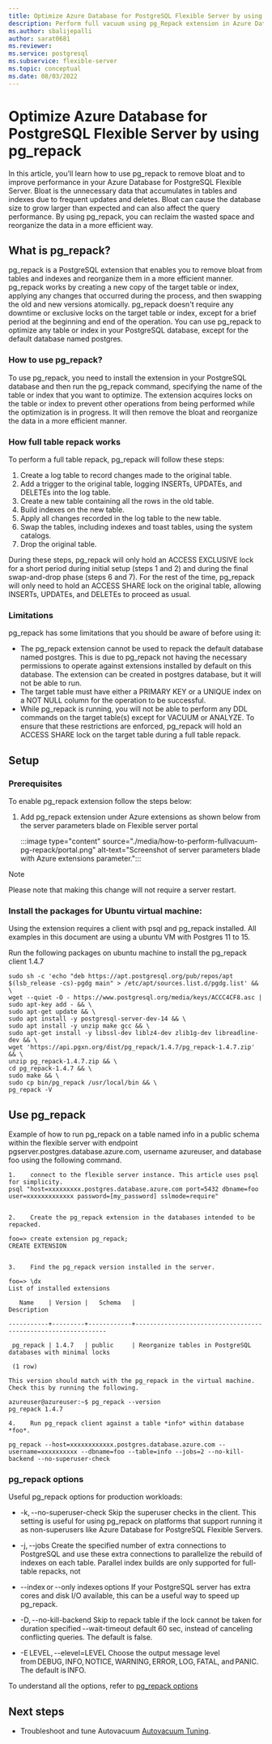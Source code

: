 ```yaml
---
title: Optimize Azure Database for PostgreSQL Flexible Server by using pg_repack 
description: Perform full vacuum using pg_Repack extension in Azure Database for PostgreSQL - Flexible Server
ms.author: sbalijepalli
author: sarat0681
ms.reviewer: 
ms.service: postgresql
ms.subservice: flexible-server
ms.topic: conceptual
ms.date: 08/03/2022
---
```


# Optimize Azure Database for PostgreSQL Flexible Server by using pg_repack 

In this article, you'll learn how to use pg_repack to remove bloat and to improve performance in your Azure Database for PostgreSQL Flexible Server. Bloat is the unnecessary data that accumulates in tables and indexes due to frequent updates and deletes. Bloat can cause the database size to grow larger than expected and can also affect the query performance. By using pg_repack, you can reclaim the wasted space and reorganize the data in a more efficient way.

## What is pg_repack? 
pg_repack is a PostgreSQL extension that enables you to remove bloat from tables and indexes and reorganize them in a more efficient manner. pg_repack works by creating a new copy of the target table or index, applying any changes that occurred during the process, and then swapping the old and new versions atomically. pg_repack doesn't require any downtime or exclusive locks on the target table or index, except for a brief period at the beginning and end of the operation. You can use pg_repack to optimize any table or index in your PostgreSQL database, except for the default database named postgres. 

### How to use pg_repack? 
To use pg_repack, you need to install the extension in your PostgreSQL database and then run the pg_repack command, specifying the name of the table or index that you want to optimize. The extension acquires locks on the table or index to prevent other operations from being performed while the optimization is in progress. It will then remove the bloat and reorganize the data in a more efficient manner.

### How full table repack works

To perform a full table repack, pg_repack will follow these steps: 

1.    Create a log table to record changes made to the original table.
2.    Add a trigger to the original table, logging INSERTs, UPDATEs, and DELETEs into the log table.
3.    Create a new table containing all the rows in the old table.
4.    Build indexes on the new table.
5.    Apply all changes recorded in the log table to the new table.
6.    Swap the tables, including indexes and toast tables, using the system catalogs.
7.    Drop the original table. 

During these steps, pg_repack will only hold an ACCESS EXCLUSIVE lock for a short period during initial setup (steps 1 and 2) and during the final swap-and-drop phase (steps 6 and 7). For the rest of the time, pg_repack will only need to hold an ACCESS SHARE lock on the original table, allowing INSERTs, UPDATEs, and DELETEs to proceed as usual. 

### Limitations 

pg_repack has some limitations that you should be aware of before using it: 

-    The pg_repack extension cannot be used to repack the default database named postgres. This is due to pg_repack not having the necessary permissions to operate against extensions installed by default on this database. The extension can be created in postgres database, but it will not be able to run.
-    The target table must have either a PRIMARY KEY or a UNIQUE index on a NOT NULL column for the operation to be successful. 
-    While pg_repack is running, you will not be able to perform any DDL commands on the target table(s) except for VACUUM or ANALYZE. To ensure that these restrictions are enforced, pg_repack will hold an ACCESS SHARE lock on the target table during a
     full table repack.

## Setup 

### Prerequisites

To enable pg_repack extension follow the steps below: 

1. Add pg_repack extension under Azure extensions as shown below from the server parameters blade on Flexible server portal

   :::image type="content" source="./media/how-to-perform-fullvacuum-pg-repack/portal.png" alt-text="Screenshot of server parameters blade with Azure extensions parameter.":::

> [!NOTE]
> Please note that making this change will not require a server restart. 


### Install the packages for Ubuntu virtual machine: 
Using the extension requires a client with psql and pg_repack installed. All examples in this document are using a ubuntu VM with Postgres 11 to 15.

Run the following packages on ubuntu machine to install the pg_repack client 1.4.7

```
sudo sh -c 'echo "deb https://apt.postgresql.org/pub/repos/apt $(lsb_release -cs)-pgdg main" > /etc/apt/sources.list.d/pgdg.list' && \ 
wget --quiet -O - https://www.postgresql.org/media/keys/ACCC4CF8.asc | sudo apt-key add - && \ 
sudo apt-get update && \ 
sudo apt install -y postgresql-server-dev-14 && \ 
sudo apt install -y unzip make gcc && \ 
sudo apt-get install -y libssl-dev liblz4-dev zlib1g-dev libreadline-dev && \ 
wget 'https://api.pgxn.org/dist/pg_repack/1.4.7/pg_repack-1.4.7.zip' && \ 
unzip pg_repack-1.4.7.zip && \ 
cd pg_repack-1.4.7 && \ 
sudo make && \ 
sudo cp bin/pg_repack /usr/local/bin && \ 
pg_repack -V 

```
 
## Use pg_repack 
Example of how to run pg_repack on a table named info in a public schema within the flexible server with endpoint pgserver.postgres.database.azure.com, username azureuser, and database foo using the following command.

```
1.    connect to the flexible server instance. This article uses psql for simplicity. 
psql "host=xxxxxxxxx.postgres.database.azure.com port=5432 dbname=foo user=xxxxxxxxxxxxx password=[my_password] sslmode=require" 


2.    Create the pg_repack extension in the databases intended to be repacked. 

foo=> create extension pg_repack; 
CREATE EXTENSION 
 

3.    Find the pg_repack version installed in the server. 

foo=> \dx 
List of installed extensions 

   Name    | Version |   Schema   |                         Description                           

-----------+---------+------------+-------------------------------------------------------------- 

 pg_repack | 1.4.7   | public     | Reorganize tables in PostgreSQL databases with minimal locks 

 (1 row) 

This version should match with the pg_repack in the virtual machine. Check this by running the following. 

azureuser@azureuser:~$ pg_repack --version 
pg_repack 1.4.7 

4.    Run pg_repack client against a table *info* within database *foo*. 
 
pg_repack --host=xxxxxxxxxxxx.postgres.database.azure.com --username=xxxxxxxxxx --dbname=foo --table=info --jobs=2 --no-kill-backend --no-superuser-check 

``` 
### pg_repack options

Useful pg_repack options for production workloads: 

-    -k, --no-superuser-check 
    Skip the superuser checks in the client. This setting is useful for using pg_repack on platforms that support running it as non-superusers like Azure Database for PostgreSQL Flexible Servers. 

-    -j, --jobs 
    Create the specified number of extra connections to PostgreSQL and use these extra connections to parallelize the rebuild of indexes on each table. Parallel index builds are only supported for full-table repacks, not

-    --index or --only indexes options
    If your PostgreSQL server has extra cores and disk I/O available, this can be a useful way to speed up pg_repack. 

-    -D, --no-kill-backend
    Skip to repack table if the lock cannot be taken for duration specified --wait-timeout default 60 sec, instead of canceling conflicting queries. The default is false. 

-    -E LEVEL, --elevel=LEVEL
    Choose the output message level from DEBUG, INFO, NOTICE, WARNING, ERROR, LOG, FATAL, and PANIC. The default is INFO. 

To understand all the options, refer to [pg_repack options](https://reorg.github.io/pg_repack/)


## Next steps

- Troubleshoot and tune Autovacuum [Autovacuum Tuning](./how-to-high-cpu-utilization.md).
